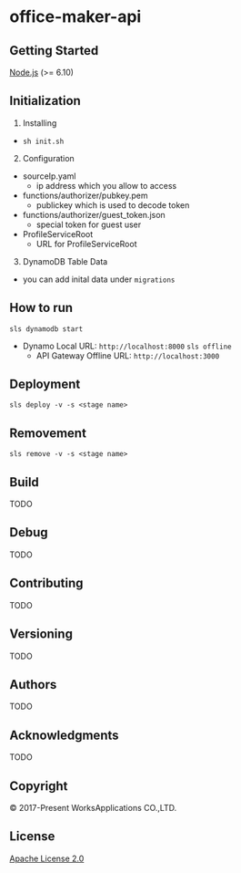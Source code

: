 # office-maker-api
## Getting Started
[Node.js](https://nodejs.org/) (>= 6.10)
## Initialization
1. Installing
  - ```sh init.sh```
2. Configuration
  - sourceIp.yaml
    - ip address which you allow to access
  - functions/authorizer/pubkey.pem
    - publickey which is used to decode token
  - functions/authorizer/guest_token.json
    - special token for guest user
  - ProfileServiceRoot
    - URL for ProfileServiceRoot
3. DynamoDB Table Data
  - you can add inital data under ```migrations```

## How to run
```sls dynamodb start```
- Dynamo Local URL: ```http://localhost:8000```
```sls offline```
  - API Gateway Offline URL:  ```http://localhost:3000```
  <!-- - S3 Bucket Local URL: ```http://localhost:8888``` -->

## Deployment
```sls deploy -v -s <stage name>```

## Removement
```sls remove -v -s <stage name>```


## Build

TODO

## Debug

TODO

## Contributing

TODO

## Versioning

TODO

## Authors

TODO

## Acknowledgments

TODO

## Copyright

© 2017-Present WorksApplications CO.,LTD.

## License

[Apache License 2.0](LICENSE)
